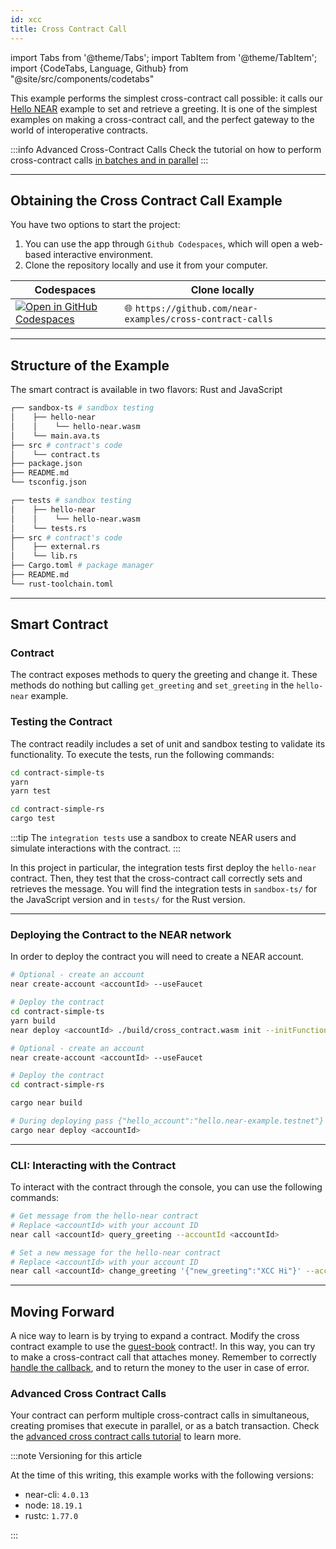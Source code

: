 ```yaml
---
id: xcc
title: Cross Contract Call
---
```


import Tabs from '@theme/Tabs';
import TabItem from '@theme/TabItem';
import {CodeTabs, Language, Github} from "@site/src/components/codetabs"

This example performs the simplest cross-contract call possible: it calls our [Hello NEAR](hello-near.md) example to set and retrieve a greeting. It is one of the simplest examples on making a cross-contract call, and the perfect gateway to the world of interoperative contracts.

:::info Advanced Cross-Contract Calls Check the tutorial on how to perform cross-contract calls [in batches and in parallel](./advanced-xcc) :::

---

## Obtaining the Cross Contract Call Example

You have two options to start the project:

1. You can use the app through `Github Codespaces`, which will open a web-based interactive environment.
2. Clone the repository locally and use it from your computer.

| Codespaces                                                                                                                                      | Clone locally                                             |
| ----------------------------------------------------------------------------------------------------------------------------------------------- | --------------------------------------------------------- |
| [![Open in GitHub Codespaces](https://github.com/codespaces/badge.svg)](https://codespaces.new/near-examples/cross-contract-calls?quickstart=1) | 🌐 `https://github.com/near-examples/cross-contract-calls` |

---

## Structure of the Example

The smart contract is available in two flavors: Rust and JavaScript

<Tabs>

  <TabItem value="🌐 JavaScript">

```bash
┌── sandbox-ts # sandbox testing
│    ├── hello-near
│    │    └── hello-near.wasm
│    └── main.ava.ts
├── src # contract's code
│    └── contract.ts
├── package.json
├── README.md
└── tsconfig.json
```

  </TabItem>

  <TabItem value="🦀 Rust">

```bash
┌── tests # sandbox testing
│    ├── hello-near
│    │    └── hello-near.wasm
│    └── tests.rs
├── src # contract's code
│    ├── external.rs
│    └── lib.rs
├── Cargo.toml # package manager
├── README.md
└── rust-toolchain.toml
```

  </TabItem>

</Tabs>

---

## Smart Contract

### Contract
The contract exposes methods to query the greeting and change it. These methods do nothing but calling `get_greeting` and `set_greeting` in the `hello-near` example.

<CodeTabs>
<Language value="🌐 JavaScript" language="ts">
    <Github fname="contract.ts"
            url="https://github.com/near-examples/cross-contract-calls/blob/main/contract-simple-ts/src/contract.ts"
            start="17" end="39" />
  </Language>
  <Language value="🦀 Rust" language="rust">
    <Github fname="lib.rs"
            url="https://github.com/near-examples/cross-contract-calls/blob/main/contract-simple-rs/src/lib.rs"
            start="25" end="50" />
            <Github fname="external.rs"
            url="https://github.com/near-examples/cross-contract-calls/blob/main/contract-simple-rs/src/external.rs" />
  </Language>
</CodeTabs>

### Testing the Contract

The contract readily includes a set of unit and sandbox testing to validate its functionality. To execute the tests, run the following commands:

<Tabs>
  <TabItem value="🌐 JavaScript">

```bash
cd contract-simple-ts
yarn
yarn test
```

  </TabItem>
  <TabItem value="🦀 Rust">
  
  ```bash
  cd contract-simple-rs
  cargo test
  ```

  </TabItem>

</Tabs>

:::tip The `integration tests` use a sandbox to create NEAR users and simulate interactions with the contract. :::

In this project in particular, the integration tests first deploy the `hello-near` contract. Then, they test that the cross-contract call correctly sets and retrieves the message. You will find the integration tests in `sandbox-ts/` for the JavaScript version and in `tests/` for the Rust version.

<CodeTabs>
  <Language value="🌐 JavaScript" language="rust">
    <Github fname="main.ava.ts"
            url="https://github.com/near-examples/cross-contract-calls/blob/main/contract-simple-ts/sandbox-ts/main.ava.ts"
            start="8" end="52" />
  </Language>
  <Language value="🦀 Rust" language="rust">
    <Github fname="lib.rs"
            url="https://github.com/near-examples/cross-contract-calls/blob/main/contract-simple-rs/tests/tests.rs"
            start="4" end="77" />
  </Language>
</CodeTabs>

<hr class="subsection" />

### Deploying the Contract to the NEAR network

In order to deploy the contract you will need to create a NEAR account.

<Tabs>
  <TabItem value="🌐 JavaScript">

```bash
# Optional - create an account
near create-account <accountId> --useFaucet

# Deploy the contract
cd contract-simple-ts
yarn build
near deploy <accountId> ./build/cross_contract.wasm init --initFunction init --initArgs '{"hello_account":"hello.near-example.testnet"}'
```

  </TabItem>
  <TabItem value="🦀 Rust">

```bash
# Optional - create an account
near create-account <accountId> --useFaucet

# Deploy the contract
cd contract-simple-rs

cargo near build

# During deploying pass {"hello_account":"hello.near-example.testnet"} as init arguments
cargo near deploy <accountId>
```
  </TabItem>
</Tabs>

<hr class="subsection" />

### CLI: Interacting with the Contract

To interact with the contract through the console, you can use the following commands:

```bash
# Get message from the hello-near contract
# Replace <accountId> with your account ID
near call <accountId> query_greeting --accountId <accountId>

# Set a new message for the hello-near contract
# Replace <accountId> with your account ID
near call <accountId> change_greeting '{"new_greeting":"XCC Hi"}' --accountId <accountId>
```

---

## Moving Forward

A nice way to learn is by trying to expand a contract. Modify the cross contract example to use the [guest-book](guest-book.md) contract!. In this way, you can try to make a cross-contract call that attaches money. Remember to correctly [handle the callback](../../2.build/2.smart-contracts/anatomy/crosscontract.md#callback-method), and to return the money to the user in case of error.

### Advanced Cross Contract Calls

Your contract can perform multiple cross-contract calls in simultaneous, creating promises that execute in parallel, or as a batch transaction. Check the [advanced cross contract calls tutorial](./advanced-xcc) to learn more.

:::note Versioning for this article

At the time of this writing, this example works with the following versions:

- near-cli: `4.0.13`
- node: `18.19.1`
- rustc: `1.77.0`

:::
